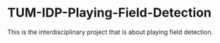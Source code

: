 # TUM-IDP-Playing-Field-Detection
This is the interdisciplinary project that is about playing field detection. 
